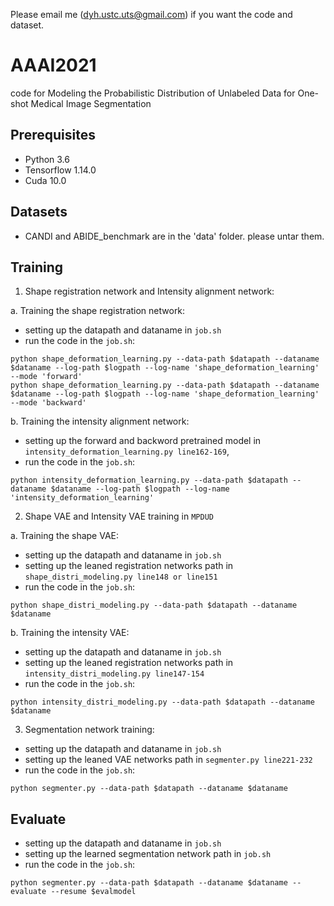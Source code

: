 Please email me (dyh.ustc.uts@gmail.com) if you want the code and dataset.

# AAAI2021
code for Modeling the Probabilistic Distribution of Unlabeled Data for One-shot Medical Image Segmentation


## Prerequisites
* Python 3.6
* Tensorflow 1.14.0
* Cuda 10.0

## Datasets
* CANDI and ABIDE_benchmark are in the 'data' folder. please untar them.

## Training
1. Shape registration network and Intensity alignment network:

a. Training the shape registration network:

* setting up the datapath and dataname in ```job.sh```
* run the code in the ```job.sh```:
```
python shape_deformation_learning.py --data-path $datapath --dataname $dataname --log-path $logpath --log-name 'shape_deformation_learning' --mode 'forward'
python shape_deformation_learning.py --data-path $datapath --dataname $dataname --log-path $logpath --log-name 'shape_deformation_learning' --mode 'backward'
```

b. Training the intensity alignment network:

* setting up the forward and backword pretrained model in ```intensity_deformation_learning.py line162-169```,
* run the code in the ```job.sh```:
```
python intensity_deformation_learning.py --data-path $datapath --dataname $dataname --log-path $logpath --log-name 'intensity_deformation_learning'
```

2. Shape VAE and Intensity VAE training in ```MPDUD```

a. Training the shape VAE:
* setting up the datapath and dataname in ```job.sh```
* setting up the leaned registration networks path in ```shape_distri_modeling.py line148 or line151```
* run the code in the ```job.sh```:
```
python shape_distri_modeling.py --data-path $datapath --dataname $dataname
```

b. Training the intensity VAE:
* setting up the datapath and dataname in ```job.sh```
* setting up the leaned registration networks path in ```intensity_distri_modeling.py line147-154```
* run the code in the ```job.sh```:
```
python intensity_distri_modeling.py --data-path $datapath --dataname $dataname
```

3. Segmentation network training:
* setting up the datapath and dataname in ```job.sh```
* setting up the leaned VAE networks path in ```segmenter.py line221-232```
* run the code in the ```job.sh```:
```
python segmenter.py --data-path $datapath --dataname $dataname
```

## Evaluate
* setting up the datapath and dataname in ```job.sh```
* setting up the learned segmentation network path in ```job.sh```
* run the code in the ```job.sh```:
```
python segmenter.py --data-path $datapath --dataname $dataname --evaluate --resume $evalmodel
```
